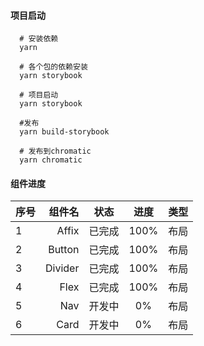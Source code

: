 #### 项目启动

  ```
    # 安装依赖
    yarn

    # 各个包的依赖安装
    yarn storybook

    # 项目启动
    yarn storybook

    #发布
    yarn build-storybook
    
    # 发布到chromatic
    yarn chromatic
  ```
  
#### 组件进度
| 序号      | 组件名     |    状态     | 进度   | 类型   |
| -------- | -----:    |   :----:   | :----: |:----: |
| 1        | Affix     |   已完成    | 100%   | 布局   |
| 2        | Button    |   已完成    | 100%   | 布局   |
| 3        | Divider   |   已完成    | 100%   | 布局   |
| 4        | Flex      |   已完成    | 100%   | 布局   |
| 5        | Nav       |   开发中    |  0%    | 布局   |
| 6        | Card      |   开发中    |  0%    | 布局   |

